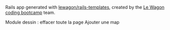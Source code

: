 Rails app generated with [lewagon/rails-templates](https://github.com/lewagon/rails-templates), created by the [Le Wagon coding bootcamp](https://www.lewagon.com) team.



Module dessin : effacer toute la page
Ajouter une map
